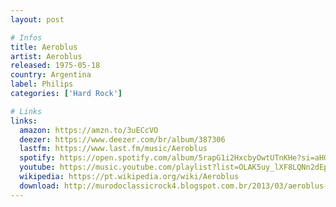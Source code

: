 ```yaml
---
layout: post

# Infos
title: Aeroblus
artist: Aeroblus
released: 1975-05-18
country: Argentina
label: Philips
categories: ['Hard Rock']

# Links
links:
  amazon: https://amzn.to/3uECcVO
  deezer: https://www.deezer.com/br/album/387306
  lastfm: https://www.last.fm/music/Aeroblus
  spotify: https://open.spotify.com/album/5rapG1i2HxcbyOwtUTnKHe?si=aHGpvUcDRSC5IDH95o5trw
  youtube: https://music.youtube.com/playlist?list=OLAK5uy_lXF8LQNn2dEpNaQrvnYM5JhziA7i6Qbok
  wikipedia: https://pt.wikipedia.org/wiki/Aeroblus
  download: http://murodoclassicrock4.blogspot.com.br/2013/03/aeroblus-1977.html
---
```

